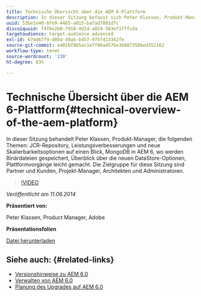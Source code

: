 ```yaml
---
title: Technische Übersicht über die AEM 6-Plattform
description: In dieser Sitzung befasst sich Peter Klassen, Produkt-Manager, mit dem JCR-Repository, Leistungsverbesserungen und neuen Skalierbarkeitsoptionen.
uuid: 53be1e40-6fe9-44b5-a015-ba7ad7801d7c
discoiquuid: f4f6e2b0-7910-4d1d-a024-583ef17ffcda
targetaudience: target-audience advanced
exl-id: 674467f9-d05d-49ab-b457-975f413342fe
source-git-commit: e401bf0b5ac1e7f06a4576e36887358bed352162
workflow-type: tm+mt
source-wordcount: '130'
ht-degree: 83%

---
```


# Technische Übersicht über die AEM 6-Plattform{#technical-overview-of-the-aem-platform}

In dieser Sitzung behandelt Peter Klassen, Produkt-Manager, die folgenden Themen: JCR-Repository, Leistungsverbesserungen und neue Skalierbarkeitsoptionen auf einen Blick, MongoDB in AEM 6, wo werden Binärdateien gespeichert, Überblick über die neuen DataStore-Optionen, Plattformvorgänge leicht gemacht. Die Zielgruppe für diese Sitzung sind Partner und Kunden, Projekt-Manager, Architekten und Administratoren.

>[!VIDEO](https://video.tv.adobe.com/v/19517/?quality=9)

*Veröffentlicht am 11.06.2014*

**Präsentiert von:**

Peter Klassen, Product Manager, Adobe

**Präsentationsfolien**

[Datei herunterladen](assets/aem6-platform-whatsnew.pdf)

## Siehe auch: {#related-links}

* [Versionshinweise zu AEM 6.0](https://docs.adobe.com/content/docs/en/aem/6-0/release-notes.html)
* [Verwalten von AEM 6.0](https://docs.adobe.com/docs/en/aem/6-0/manage.html)
* [Planung des Upgrades auf AEM 6.0](https://docs.adobe.com/content/docs/en/aem/6-0/deploy/upgrade/planning.html)
